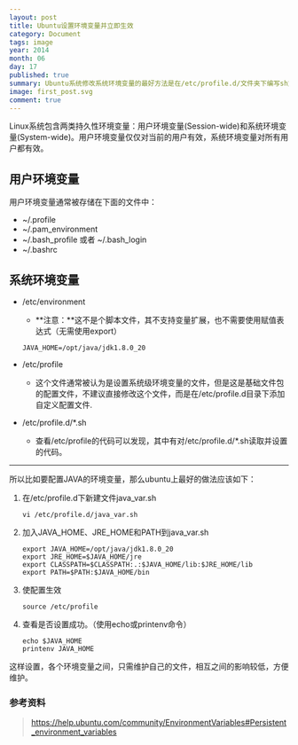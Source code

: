 ```yaml
---
layout: post
title: Ubuntu设置环境变量并立即生效
category: Document
tags: image
year: 2014
month: 06
day: 17
published: true
summary: Ubuntu系统修改系统环境变量的最好方法是在/etc/profile.d/文件夹下编写sh文件，而非直接修改/etc/profile文件。
image: first_post.svg
comment: true
---
```


Linux系统包含两类持久性环境变量：用户环境变量(Session-wide)和系统环境变量(System-wide)。用户环境变量仅仅对当前的用户有效，系统环境变量对所有用户都有效。

## 用户环境变量

用户环境变量通常被存储在下面的文件中：

- ~/.profile
- ~/.pam_environment
- ~/.bash_profile 或者 ~/.bash_login
- ~/.bashrc

## 系统环境变量

- /etc/environment
    - **注意：**这不是个脚本文件，其不支持变量扩展，也不需要使用赋值表达式（无需使用export）

    ```
    JAVA_HOME=/opt/java/jdk1.8.0_20
    ```
- /etc/profile
    - 这个文件通常被认为是设置系统级环境变量的文件，但是这是基础文件包的配置文件，不建议直接修改这个文件，而是在/etc/profile.d目录下添加自定义配置文件.
- /etc/profile.d/*.sh
    - 查看/etc/profile的代码可以发现，其中有对/etc/profile.d/*.sh读取并设置的代码。


------

所以比如要配置JAVA的环境变量，那么ubuntu上最好的做法应该如下：

1. 在/etc/profile.d下新建文件java_var.sh

    ```
    vi /etc/profile.d/java_var.sh
    ```

2. 加入JAVA_HOME、JRE_HOME和PATH到java_var.sh

    ```
    export JAVA_HOME=/opt/java/jdk1.8.0_20
    export JRE_HOME=$JAVA_HOME/jre
    export CLASSPATH=$CLASSPATH:.:$JAVA_HOME/lib:$JRE_HOME/lib
    export PATH=$PATH:$JAVA_HOME/bin
    ```

3. 使配置生效

    ```
    source /etc/profile
    ```

4. 查看是否设置成功。（使用echo或printenv命令）

    ```
    echo $JAVA_HOME
    printenv JAVA_HOME
    ```

这样设置，各个环境变量之间，只需维护自己的文件，相互之间的影响较低，方便维护。


### 参考资料

> https://help.ubuntu.com/community/EnvironmentVariables#Persistent_environment_variables